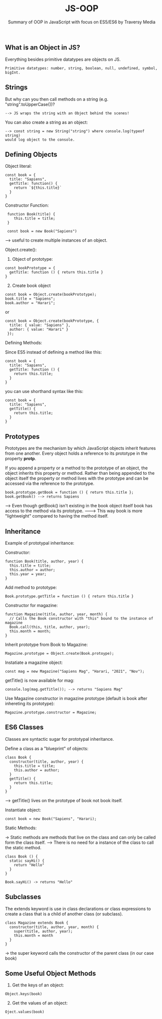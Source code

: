 <h1 font-family="san-serif"  align="center">JS-OOP</h1>

  <p align="center">
Summary of OOP in JavaScript with focus on ES5/ES6 by Traversy Media
    <br />
    <br />
    <br />
    
  
  ## What is an Object in JS?

  Everything besides  primitive datatypes are objects on JS.
  
    Primitive datatypes: number, string, boolean, null, undefined, symbol, bigInt.

## Strings
But why can you then call methods on a string (e.g. "string".toUpperCase())?
  
    --> JS wraps the string with an Object behind the scenes!
  
  You can also create a string as an object: 
  
    --> const string = new String("string") where console.log(typeof string) 
    would log object to the console.


  
  
  
## Defining Objects
  
  Object literal: 
  
    const book = { 
      title: "Sapiens", 
      getTitle: function() { 
        return `${this.title}`
      } 
    }
  
  
  Constructor Function: 
  
     function Book(title) { 
        this.title = title; 
     } 
      
     const book = new Book("Sapiens")
  
  --> useful to create multiple instances of an object.
  
  
  Object.create():
  
  1. Object of prototype:
  
    const bookPrototype = {
      getTitle: function () { return this.title }
    }
  
  2. Create book object
  
    const book = Object.create(bookPrototype);
    book.title = "Sapiens";
    book.author = "Harari";
  
  or 
  
    const book = Object.create(bookPrototype, {
      title: { value: "Sapiens" },
      author: { value: "Harari" }
     });
  
  
  Defining Methods: 
  
  Since ES5 instead of defining a method like this:
  
    const book = {
      title: "Sapiens",
      getTitle: function () {
        return this.title;
      }
    }
  
  you can use shorthand syntax like this: 
  
    const book = {
      title: "Sapiens",
      getTitle() {
        return this.title;
      }
    }
  
  
  
  ## Prototypes
  
  Prototypes are the mechanism by which JavaScript objects inherit features from one another.
  Every object holds a reference to its prototype in the property __protp__.
  
  If you append a property or a method to the prototype of an object, the object inherits this property or method.
  Rather than being appended to the object itself the property or method lives with the prototype and can be accessed
  via the reference to the prototype.
  
    book.prototype.getBook = function () { return this.title };
    book.getBook() --> returns Sapiens
  
  --> Even though getBook() isn't existing in the book object itself book has access to the method via its prototype. 
  ---> This way book is more "lightweight" compared to having the method itself.
 
  ## Inheritance
  Example of prototypal inheritance:
  
  Constructor:
  
    function Book(title, author, year) {
      this.title = title;
      this.author = author;
      this.year = year;
    }
    
Add method to prototype:
  
    Book.prototype.getTitle = function () { return this.title }
    
 Constructor for magazine:
  
    function Magazine(title, author, year, month) {
      // Calls the Book constructor with "this" bound to the instance of magazine
      Book.call(this, title, author, year);
      this.month = month; 
    }
  
  
  Inherit prototype from Book to Magazine:
  
    Magazine.prototype = Object.create(Book.protoype);
    
Instatiate a magazine object:
  
    const mag = new Magazine("Sapiens Mag", "Harari, "2021", "Nov");
  
 getTitle() is now available for mag:
  
    console.log(mag.getTitle()); --> returns "Sapiens Mag"  
  
Use Magazine constructor in magazine prototype (default is book after inhereting its prototype):
  
    Magazine.prototype.constructor = Magazine;
    

  
  ## ES6 Classes 
  Classes are syntactic sugar for prototypal inheritance.
  
 Define a class as a "blueprint" of objects: 
  
    class Book {
      constructor(title, author, year) {
        this.title = title;
        this.author = author;
      }
      getTitle() {
        return this.title;
      }
    }
  
  
  --> getTitle() lives on the prototype of book not book itself.
  
  Instantiate object: 
  
    const book = new Book("Sapiens", "Harari);
  
  
  Static Methods: 
  
  -> Static methods are methods that live on the class and can only be called form the class itself.
  --> There is no need for a instance of the class to call the static method.
  
    class Book () {
      static sayHi() {
        return "Hello"
      }
    }
      
    Book.sayHi() -> returns "Hello"
  
  
  
  ## Subclasses 
  
  The extends keyword is use in class declarations or class expressions to create a class that is a child of 
  another class (or subclass).
  
  
    class Magazine extends Book {
      constructor(title, author, year, month) {
        super(title, author, year);
        this.month = month
      }
    }
  
  -> the super keyword calls the constructor of the parent class (in our case book)
  
  
  ## Some Useful Object Methods 
  
  1. Get the keys of an object:

    Object.keys(book)
  
  2. Get the values of an object: 
  
    Oject.values(book)
